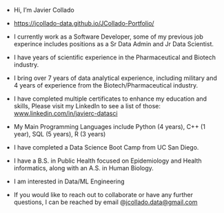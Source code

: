 - Hi, I’m Javier Collado

-   https://jcollado-data.github.io/JCollado-Portfolio/
-   I currently work as a Software Developer, some of my previous job experince includes positions as a Sr Data Admin and Jr Data Scientist.
-   I have years of scientific experience in the Pharmaceutical and Biotech industry. 
-   I bring over 7 years of data analytical experience, including military and 4 years of experience from the Biotech/Pharmaceutical industry.
-   I have completed multiple certificates to enhance my education and skills, Please visit my LinkedIn to see a list of those: www.linkedin.com/in/javierc-datasci

-   My Main Programming Languages include Python (4 years), C++ (1 year), SQL (5 years), R (3 years)
-   I have completed a Data Science Boot Camp from UC San Diego.
-   I have a B.S. in Public Health focused on Epidemiology and Health informatics, along with an A.S. in Human Biology.
-   I am interested in Data/ML Engineering
-   If you would like to reach out to collaborate or have any further questions, I can be reached by email @jcollado.data@gmail.com

<!---
JCollado-Data/JCollado-Data is a ✨ special ✨ repository because its `README.md` (this file) appears on your GitHub profile.
You can click the Preview link to take a look at your changes.
--->
